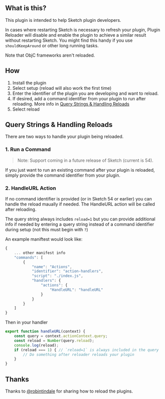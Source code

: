 ## What is this?

This plugin is intended to help Sketch plugin developers.

In cases where restarting Sketch is necessary to refresh your plugin, Plugin Reloader will disable and enable the plugin to achieve a similar result without restarting Sketch. You might find this handy if you use `shouldKeepAround` or other long running tasks.

Note that ObjC frameworks aren't reloaded.

## How

1. Install the plugin
2. Select setup (reload will also work the first time)
3. Enter the identifier of the plugin you are developing and want to reload.
4. If desired, add a command identifier from your plugin to run after reloading. More info in [Query Strings & Handling Reloads](#handling-reloads)
4. Select reload

## Query Strings & Handling Reloads

<a id="handling-reloads"></a>

There are two ways to handle your plugin being reloaded.

### 1. Run a Command

> Note: Support coming in a future release of Sketch (current is 54).

If you just want to run an existing command after your plugin is reloaded, simply provide the command identifier from your plugin.

### 2. HandleURL Action

If no command identifier is provided (or in Sketch 54 or earlier) you can handle the reload maually if needed. The HandleURL action will be called after reloading.

The query string always includes `reload=1` but you can provide additional info if needed by entering a query string instead of a command identifier during setup (not this must begin with `?`)

An example maniftest would look like:
```js
{
    ... other manifest info
    "commands": [
        {
            "name": "Actions",
            "identifier": "action-handlers",
            "script": "./index.js",
            "handlers": {
                "actions": {
                    "HandleURL": "handleURL"
                }
            }
        }
    ]
}
```

Then in your handler
```js
export function handleURL(context) {
    const query = context.actionContext.query;
    const reload = Number(query.reload);
    console.log(reload);
    if (reload === 1) { // `reload=1` is always included in the query
        // Do something after reloader reloads your plugin
    }
}
```


## Thanks

Thanks to [@robintindale](https://github.com/robintindale) for sharing how to reload the plugins.
